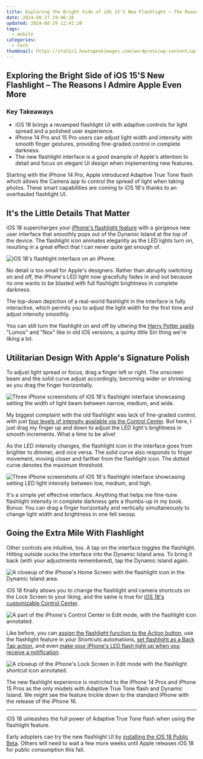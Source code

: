 ```yaml
---
title: Exploring the Bright Side of iOS 15'S New Flashlight – The Reasons I Admire Apple Even More
date: 2024-08-27 19:46:28
updated: 2024-08-29 12:41:20
tags:
  - mobile
categories:
  - tech
thumbnail: https://static1.howtogeekimages.com/wordpress/wp-content/uploads/2024/06/an-ios-18-icon-surrounded-by-some-iphones.jpg
---
```


## Exploring the Bright Side of iOS 15'S New Flashlight – The Reasons I Admire Apple Even More

### Key Takeaways

* iOS 18 brings a revamped flashlight UI with adaptive controls for light spread and a polished user experience.
* iPhone 14 Pro and 15 Pro users can adjust light width and intensity with smooth finger gestures, providing fine-graded control in complete darkness.
* The new flashlight interface is a good example of Apple's attention to detail and focus on elegant UI design when implementing new features.

 Starting with the iPhone 14 Pro, Apple introduced Adaptive True Tone flash which allows the Camera app to control the spread of light when taking photos. These smart capabilities are coming to iOS 18's thanks to an overhauled flashlight UI.

##  It's the Little Details That Matter

 iOS 18 supercharges your [iPhone's flashlight feature](https://tech-renaissance.techidaily.com/get-the-lowdown-on-the-upcoming-samsung-galaxy-ring-specs-availability-price-points-and-latest-news/) with a gorgeous new user interface that smoothly pops out of the Dynamic Island at the top of the device. The flashlight icon animates elegantly as the LED lights turn on, resulting in a great effect that I can never quite get enough of.

![iOS 18's flashlight interface on an iPhone.](https://static1.howtogeekimages.com/wordpress/wp-content/uploads/2024/07/apple-ios-18-home-screen-iphone-dynamic-island-flashlight-controls-expanded.jpg) 

 No detail is too small for Apple's designers. Rather than abruptly switching on and off, the iPhone's LED light now gracefully fades in and out because no one wants to be blasted with full flashlight brightness in complete darkness.

 The top-down depiction of a real-world flashlight in the interface is fully interactive, which permits you to adjust the light width for the first time and adjust intensity smoothly.

 You can still turn the flashlight on and off by uttering the [Harry Potter spells](https://harrypotter.fandom.com/wiki/List%5Fof%5Fspells) "Lumos" and "Nox" like in old iOS versions, a quirky little Siri thing we're liking a lot.

##  Utilitarian Design With Apple's Signature Polish

 To adjust light spread or focus, drag a finger left or right. The onscreen beam and the solid curve adjust accordingly, becoming wider or shrinking as you drag the finger horizontally.

![Three iPhone screenshots of iOS 18's flashlight interface showcasing setting the width of light beam between narrow, medium, and wide.](https://static1.howtogeekimages.com/wordpress/wp-content/uploads/2024/07/apple-ios-18-home-screen-dynamic-island-flashlight-controls-expanded-led-light-beam-width-control.jpg) 

 My biggest complaint with the old flashlight was lack of fine-graded control, with just [four levels of intensity available via the Control Center](https://hardware-updates.techidaily.com/canoscan-lide-220-fresh-download-and-software-update-guide/). But here, I just drag my finger up and down to adjust the LED light's brightness in smooth increments. What a time to be alive!

 As the LED intensity changes, the flashlight icon in the interface goes from brighter to dimmer, and vice versa. The solid curve also responds to finger movement, moving closer and farther from the flashlight icon. The dotted curve denotes the maximum threshold.

![Three iPhone screenshots of iOS 18's flashlight interface showcasing setting LED light intensity between low, medium, and high.](https://static1.howtogeekimages.com/wordpress/wp-content/uploads/2024/07/apple-ios-18-home-screen-dynamic-island-flashlight-controls-expanded-led-light-beam-intensity-control.jpg) 

 It's a simple yet effective interface. Anything that helps me fine-tune flashlight intensity in complete darkness gets a thumbs-up in my book. Bonus: You can drag a finger horizontally and vertically simultaneously to change light width and brightness in one fell swoop.

##  Going the Extra Mile With Flashlight

 Other controls are intuitive, too. A tap on the interface toggles the flashlight. Hitting outside sucks the interface into the Dynamic Island area. To bring it back (with your adjustments remembered), tap the Dynamic Island again.

![A closeup of the iPhone's Home Screen with the flashlight icon in the Dynamic Island area.](https://static1.howtogeekimages.com/wordpress/wp-content/uploads/2024/07/apple-ios-18-home-screen-dynamic-island-flashlight-minimized-controls.jpg) 

 iOS 18 finally allows you to change the flashlight and camera shortcuts on the Lock Screen to your liking, and the same is true for [iOS 18's customizable Control Center](https://android-unlock.techidaily.com/how-to-remove-forgotten-pin-of-your-gionee-by-drfone-android/).

![A part of the iPhone's Control Center in Edit mode, with the flashlight icon annotated.](https://static1.howtogeekimages.com/wordpress/wp-content/uploads/2024/07/apple-ios-18-control-center-customize-flashlight-icon-annotation.jpg) 

 Like before, you can [assign the flashlight function to the Action button](https://youtube-lab.techidaily.com/banish-stutter-and-freeze-optimize-your-outriders-gameplay/), use the flashlight feature in your Shortcuts automations, [set flashlight as a Back Tap action](https://buynow-info.techidaily.com/comprehensive-review-of-finties-macbook-pro-13-protective-case-excelling-in-durability-and-affordable-pricing/), and even [make your iPhone's LED flash light up when you receive a notification](https://phone-solutions.techidaily.com/complete-guide-for-recovering-photos-files-on-infinix-note-30-vip-racing-edition-by-fonelab-android-recover-photos/).

![A closeup of the iPhone's Lock Screen in Edit mode with the flashlight shortcut icon annotated.](https://static1.howtogeekimages.com/wordpress/wp-content/uploads/2024/07/apple-ios-18-lock-screen-customize-flashlight-icon-annotation.jpg) 

 The new flashlight experience is restricted to the iPhone 14 Pros and iPhone 15 Pros as the only models with Adaptive True Tone flash and Dynamic Island. We might see the feature trickle down to the standard iPhone with the release of the iPhone 16.

---

 iOS 18 unleashes the full power of Adaptive True Tone flash when using the flashlight feature.

 Early adopters can try the new flashlight UI by [installing the iOS 18 Public Beta](https://vimeo-videos.techidaily.com/in-2024-best-vimeo-video-downloaders/). Others will need to wait a few more weeks until Apple releases iOS 18 for public consumption this fall.

<ins class="adsbygoogle"
     style="display:block"
     data-ad-format="autorelaxed"
     data-ad-client="ca-pub-7571918770474297"
     data-ad-slot="1223367746"></ins>



<ins class="adsbygoogle"
     style="display:block"
     data-ad-client="ca-pub-7571918770474297"
     data-ad-slot="8358498916"
     data-ad-format="auto"
     data-full-width-responsive="true"></ins>

